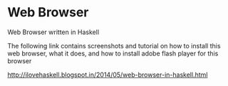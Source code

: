 Web Browser
=======

Web Browser written in Haskell

The following link contains screenshots and tutorial on how to install this web browser, what it does, and how to install adobe flash player for this browser

http://ilovehaskell.blogspot.in/2014/05/web-browser-in-haskell.html
